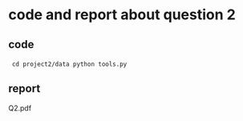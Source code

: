 # code and report about question 2

## code

​```
cd project2/data
python tools.py
​```

## report
Q2.pdf

